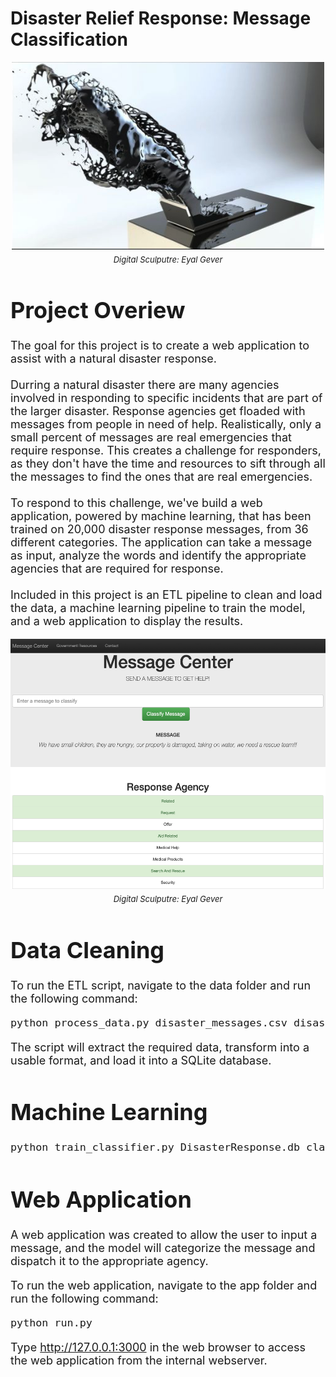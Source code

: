 # Disaster Relief Response: Message Classification

<font size='4'>

<center>

<p align="center">
    <img src="images/eyalgever.png" width="500" height="300">
    <br>
    <font size='2'><em>Digital Sculputre: Eyal Gever</em></font>
</p>

</center>


# Project Overiew
The goal for this project is to create a web application to assist with a natural disaster response.<br>
<br>
Durring a natural disaster there are many agencies involved in responding to specific incidents that are part of the larger disaster.  Response agencies get floaded with messages from people in need of help.  Realistically, only a small percent of messages are real emergencies that require response.  This creates a challenge for responders, as they don't have the time and resources to sift through all the messages to find the ones that are real emergencies.<br>
<br>
To respond to this challenge, we've build a web application, powered by machine learning, that has been trained on 20,000 disaster response messages, from 36 different categories.  The application can take a message as input, analyze the words and identify the appropriate agencies that are required for response.<br>
<br>
Included in this project is an ETL pipeline to clean and load the data, a machine learning pipeline to train the model, and a web application to display the results.<br>
<center>

<p align="center">
    <img src="images/message_response.png" width="600" height="400">
    <br>
    <font size='2'><em>Digital Sculputre: Eyal Gever</em></font>
</p>

</center>


# Data Cleaning


 To run the ETL script, navigate to the data folder and run the following command:
```bash
python process_data.py disaster_messages.csv disaster_categories.csv disaster_response.db
```
The script will extract the required data, transform into a usable format, and load it into a SQLite database.

# Machine Learning

```bash
python train_classifier.py DisasterResponse.db classifier.pkl
```

# Web Application
A web application was created to allow the user to input a message, and the model will categorize the message and dispatch it to the appropriate agency.

To run the web application, navigate to the app folder and run the following command:
```bash
python run.py
```
Type http://127.0.0.1:3000 in the web browser to access the web application from the internal webserver.

</font>